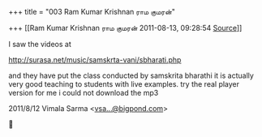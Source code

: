 +++
title = "003 Ram Kumar Krishnan ராம குமரன்"

+++
[[Ram Kumar Krishnan ராம குமரன்	2011-08-13, 09:28:54 [Source](https://groups.google.com/g/samskrita/c/ELDDnwbQJAo)]]



I saw the videos at

  

<http://surasa.net/music/samskrta-vani/sbharati.php>

  

and they have put the class conducted by samskrita bharathi it is actually very good teaching to students with live examples. try the real player version for me i could not download the mp3  
  

2011/8/12 Vimala Sarma \<[vsa...@bigpond.com]()\>



